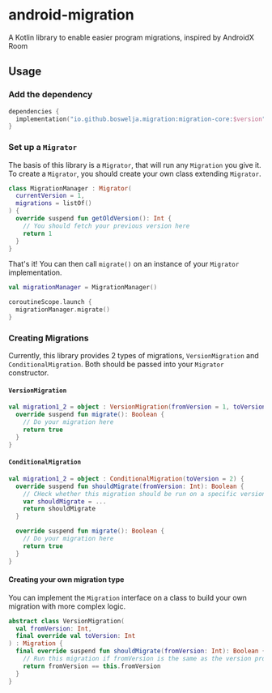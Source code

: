 # android-migration
A Kotlin library to enable easier program migrations, inspired by AndroidX Room

## Usage

### Add the dependency

```kotlin
dependencies {
  implementation("io.github.boswelja.migration:migration-core:$version")
}
```

### Set up a `Migrator`

The basis of this library is a `Migrator`, that will run any `Migration` you give it. To create a `Migrator`, you should create your own class extending `Migrator`.

```kotlin
class MigrationManager : Migrator(
  currentVersion = 1,
  migrations = listOf()
) {
  override suspend fun getOldVersion(): Int {
    // You should fetch your previous version here
    return 1
  }
}
```

That's it! You can then call `migrate()` on an instance of your `Migrator` implementation.

```kotlin
val migrationManager = MigrationManager()

coroutineScope.launch {
  migrationManager.migrate()
}
```

### Creating Migrations

Currently, this library provides 2 types of migrations, `VersionMigration` and `ConditionalMigration`. Both should be passed into your `Migrator` constructor.

#### `VersionMigration`

```kotlin
val migration1_2 = object : VersionMigration(fromVersion = 1, toVersion = 2) {
  override suspend fun migrate(): Boolean {
    // Do your migration here
    return true
  }
}
```

#### `ConditionalMigration`

```kotlin
val migration1_2 = object : ConditionalMigration(toVersion = 2) {
  override suspend fun shouldMigrate(fromVersion: Int): Boolean {
    // CHeck whether this migration should be run on a specific version
    var shouldMigrate = ...
    return shouldMigrate
  }

  override suspend fun migrate(): Boolean {
    // Do your migration here
    return true
  }
}
```

#### Creating your own migration type

You can implement the `Migration` interface on a class to build your own migration with more complex logic.

```kotlin
abstract class VersionMigration(
  val fromVersion: Int,
  final override val toVersion: Int
) : Migration {
  final override suspend fun shouldMigrate(fromVersion: Int): Boolean {
    // Run this migration if fromVersion is the same as the version provided by the user
    return fromVersion == this.fromVersion
  }
}
```
